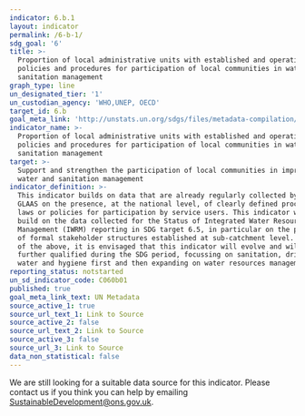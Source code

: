 ```yaml
---
indicator: 6.b.1
layout: indicator
permalink: /6-b-1/
sdg_goal: '6'
title: >-
  Proportion of local administrative units with established and operational
  policies and procedures for participation of local communities in water and
  sanitation management
graph_type: line
un_designated_tier: '1'
un_custodian_agency: 'WHO,UNEP, OECD'
target_id: 6.b
goal_meta_link: 'http://unstats.un.org/sdgs/files/metadata-compilation/Metadata-Goal-6.pdf'
indicator_name: >-
  Proportion of local administrative units with established and operational
  policies and procedures for participation of local communities in water and
  sanitation management
target: >-
  Support and strengthen the participation of local communities in improving
  water and sanitation management
indicator_definition: >-
  This indicator builds on data that are already regularly collected by UN-Water
  GLAAS on the presence, at the national level, of clearly defined procedures in
  laws or policies for participation by service users. This indicator will also
  build on the data collected for the Status of Integrated Water Resources
  Management (IWRM) reporting in SDG target 6.5, in particular on the presence
  of formal stakeholder structures established at sub-catchment level. Because
  of the above, it is envisaged that this indicator will evolve and will be
  further qualified during the SDG period, focussing on sanitation, drinking
  water and hygiene first and then expanding on water resources management.
reporting_status: notstarted
un_sd_indicator_code: C060b01
published: true
goal_meta_link_text: UN Metadata
source_active_1: true
source_url_text_1: Link to Source
source_active_2: false
source_url_text_2: Link to Source
source_active_3: false
source_url_3: Link to Source
data_non_statistical: false
---
```


We are still looking for a suitable data source for this indicator. Please contact us if you think you can help by emailing <a href="mailto:SustainableDevelopment@ons.gov.uk">SustainableDevelopment@ons.gov.uk</a>.
